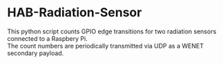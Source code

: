 # HAB-Radiation-Sensor

This python script counts GPIO edge transitions for two radiation sensors connected to a Raspbery Pi.  
The count numbers are periodically transmitted via UDP as a WENET secondary payload. 
